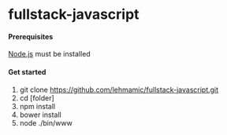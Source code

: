 fullstack-javascript
====================

#### Prerequisites
[Node.js](http://nodejs.org/) must be installed 

#### Get started
1. git clone https://github.com/lehmamic/fullstack-javascript.git
2. cd [folder]
3. npm install
4. bower install
5. node ./bin/www
